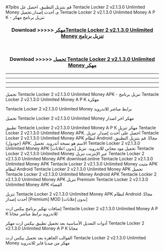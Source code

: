 #7pibs قم بتنزيل التطبيق. احصل عل Tentacle Locker 2 v2.1.3.0 Unlimited Money  ى أحدث إصدار.تحميل Tentacle Locker 2 v2.1.3.0 Unlimited Money  A P K - تنزيل برنامج مهكر



<div align="center">
<h3>Download >>>>> <a href="https://ar-sites.web.app/?ar= Tentacle Locker 2 v2.1.3.0 Unlimited Money ">مهكرTentacle Locker 2 v2.1.3.0 Unlimited Money  تنزيل برنامج</a></h3><br>

<h3>Download >>>>> <a href="https://ar-sites.web.app/?ar= Tentacle Locker 2 v2.1.3.0 Unlimited Money ">تحميل Tentacle Locker 2 v2.1.3.0 Unlimited Money  مهكر</a></h3>
</div>


----------------------------------------------------------

----------------------------------------------------------

----------------------------------------------------------

----------------------------------------------------------


تحميل Tentacle Locker 2 v2.1.3.0 Unlimited Money  APK - تنزيل برنامج Tentacle Locker 2 v2.1.3.0 Unlimited Money  A P K مهكرة

Tentacle Locker 2 v2.1.3.0 Unlimited Money  برابط مباشر للاندرويد

تحميل Tentacle Locker 2 v2.1.3.0 Unlimited Money  مهكر اخر اصدار

تطبيق Tentacle Locker 2 v2.1.3.0 Unlimited Money  A P K مهكر
تنزيل Tentacle Locker 2 v2.1.3.0 Unlimited Money  APK. احصل على أحدث إصدار.
تنزيل Tentacle Locker 2 v2.1.3.0 Unlimited Money  APK لنظام Android مجانًا.
قم بتنزيل التطبيق. {جودول} APK. الاسم هو نسخة أندرويد.
تحميل Tentacle Locker 2 v2.1.3.0 Unlimited Money  APK [بدون اعلانات]
تحميل مود مجاني للاندرويد.
تنزيل Tentacle Locker 2 v2.1.3.0 Unlimited Money  عبر الإنترنت
تنزيل Tentacle Locker 2 v2.1.3.0 Unlimited Money  APK
download.online Tentacle Locker 2 v2.1.3.0 Unlimited Money  APK
Tentacle Locker 2 v2.1.3.0 Unlimited Money  مثبت APK لنظام Android
Tentacle Locker 2 v2.1.3.0 Unlimited Money  APK
تحميل Tentacle Locker 2 v2.1.3.0 Unlimited Money  Android APK
Tentacle Locker 2 v2.1.3.0 Unlimited Money  APK تنزيل Premium
Tentacle Locker 2 v2.1.3.0 Unlimited Money  APK الفضاء

تنزيل Tentacle Locker 2 v2.1.3.0 Unlimited Money  APK لنظام Android مجانًا. أحدث إصدار [Premium] MOD [بدون إعلانات]

إضافات تهكير برنامج بيكس ارت Tentacle Locker 2 v2.1.3.0 Unlimited Money  A P K للاندرويد برابط مباشر مجانا

أدوات التعديل الأساسية بعد تحميل تطبيق بيكس ارت مهكر Tentacle Locker 2 v2.1.3.0 Unlimited Money  A P K مجانا

القوالب الجاهزة بعد تحميل بيكس ارت Tentacle Locker 2 v2.1.3.0 Unlimited Money  مهكر من ميديا فاير للاندرويد



